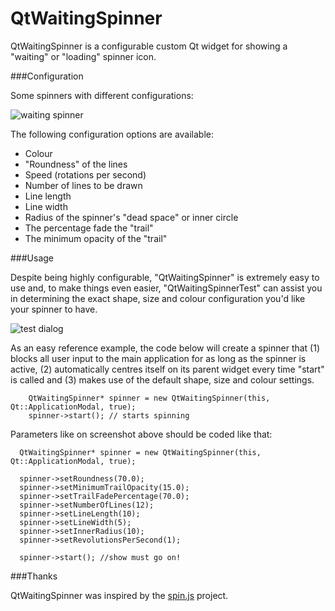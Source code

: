 QtWaitingSpinner
================

QtWaitingSpinner is a configurable custom Qt widget for showing a "waiting" or "loading" spinner icon.

###Configuration

Some spinners with different configurations: 

![waiting spinner](https://github.com/snowwlex/QtWaitingSpinner/blob/gh-pages/waiting-spinners.gif)

The following configuration options are available:

* Colour
* "Roundness" of the lines
* Speed (rotations per second)
* Number of lines to be drawn
* Line length
* Line width
* Radius of the spinner's "dead space" or inner circle
* The percentage fade the "trail"
* The minimum opacity of the "trail"

###Usage

Despite being highly configurable, "QtWaitingSpinner" is extremely easy to use and, to make things even easier, "QtWaitingSpinnerTest" can assist you in determining the exact shape, size and colour configuration you'd like your spinner to have.

![test dialog](https://github.com/snowwlex/QtWaitingSpinner/blob/gh-pages/test-dialog.png)

As an easy reference example, the code below will create a spinner that (1) blocks all user input to the main application for as long as the spinner is active, (2) automatically centres itself on its parent widget every time "start" is called and (3) makes use of the default shape, size and colour settings.

```
	QtWaitingSpinner* spinner = new QtWaitingSpinner(this, Qt::ApplicationModal, true);
	spinner->start(); // starts spinning
```

Parameters like on screenshot above should be coded like that:

```
  QtWaitingSpinner* spinner = new QtWaitingSpinner(this, Qt::ApplicationModal, true);

  spinner->setRoundness(70.0);
  spinner->setMinimumTrailOpacity(15.0);
  spinner->setTrailFadePercentage(70.0);
  spinner->setNumberOfLines(12);
  spinner->setLineLength(10);
  spinner->setLineWidth(5);
  spinner->setInnerRadius(10);
  spinner->setRevolutionsPerSecond(1);

  spinner->start(); //show must go on!

```


###Thanks

QtWaitingSpinner was inspired by the [spin.js](http://fgnass.github.io/spin.js/)  project.

